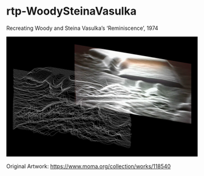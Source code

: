 # rtp-WoodySteinaVasulka
Recreating Woody and Steina Vasulka’s ‘Reminiscence’, 1974

![](Recr_WoodySteinaVasulka.png)

Original Artwork: https://www.moma.org/collection/works/118540
